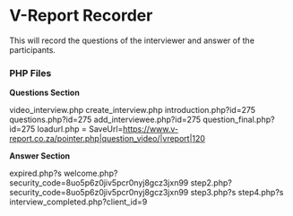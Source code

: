 V-Report Recorder
=================

This will record the questions of the interviewer and answer of the participants.

### PHP Files

__Questions Section__

video_interview.php
create_interview.php
introduction.php?id=275
questions.php?id=275
add_interviewee.php?id=275
question_final.php?id=275
loadurl.php  = SaveUrl=https://www.v-report.co.za/pointer.php|question_video/|vreport|120

__Answer Section__

expired.php?s
welcome.php?security_code=8uo5p6z0jiv5pcr0nyj8gcz3jxn99
step2.php?security_code=8uo5p6z0jiv5pcr0nyj8gcz3jxn99
step3.php?s
step4.php?s
interview_completed.php?client_id=9
